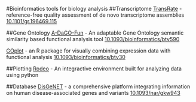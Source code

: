 #Bioinformatics tools for biology analysis
##Transcriptome
[TransRate](https://github.com/Blahah/transrate) - reference-free quality assessment of de novo transcriptome assemblies [10.1101/gr.196469.115](http://dx.doi.org/10.1101/gr.196469.115)

##Gene Ontology
[A-DaGO-Fun](http://web.cbio.uct.ac.za/ITGOM/adagofun/) - An adaptable Gene Ontology semantic similarity based functional analysis tool [10.1093/bioinformatics/btv590](http://dx.doi.org/10.1093/bioinformatics/btv590)

[GOplot](https://wencke.github.io/) - an R package for visually combining expression data with functional analysis [10.1093/bioinformatics/btv30](http://dx.doi.org/10.1093/bioinformatics/btv300)

##Plotting
[Rodeo](http://www.yhat.com/products/rodeo) - An integractive environment built for analyzing data using python

##Database
[DisGeNET](http://www.disgenet.org/web/DisGeNET/menu/home) - a comprehensive platform integrating information on human disease-associated genes and variants [10.1093/nar/gkw943](http://dx.doi.org/10.1093/nar/gkw943)
